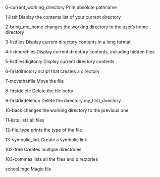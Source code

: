 0-current_working_directory
Print absolute pathname

1-listit
Display the contents list of your current directory

2-bring_me_home
changes the working directory to the user’s home directory

3-listfiles
Display current directory contents in a long format

4-listmorefiles
Display current directory contents, including hidden files

5-listfilesdigitonly
Display current directory contents

6-firstdirectory
script that creates a directory

7-movethatfile
Move the file

8-firstdelete
Delete the file betty

9-firstdirdeletion
Delete the directory my_first_directory

10-back
changes the working directory to the previous one

11-lists
lists all files

12-file_type
prints the type of the file

13-symbolic_link
Create a symbolic link

102-tree
Creates multiple directories

103-commas
lists all the files and directories

school.mgc
Magic file
